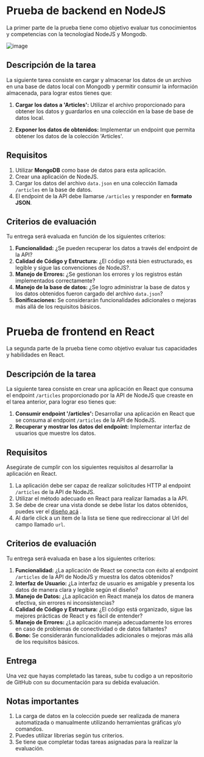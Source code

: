 # Prueba de backend en NodeJS

La primer parte de la prueba tiene como objetivo evaluar tus conocimientos y competencias con la tecnologíad NodeJS y Mongodb.

![image](https://github.com/user-attachments/assets/c7385f3f-7b8d-44d8-b4ff-449ac15c084a)


## Descripción de la tarea

La siguiente tarea consiste en cargar y almacenar los datos de un archivo en una base de datos local con Mongodb y permitir consumir la información almacenada, para lograr estos tienes que: 

1.  **Cargar los datos a 'Articles':** Utilizar el archivo proporcionado para obtener los datos y guardarlos en una colección en la base de base de datos local.

2.  **Exponer los datos de obtenidos:** Implementar un endpoint que permita obtener los datos de la colección 'Articles'.

## Requisitos

1. Utilizar **MongoDB** como base de datos para esta aplicación.
2. Crear una aplicación de NodeJS.
3. Cargar los datos del archivo `data.json` en una colección llamada `/articles` en la base de datos.
3. El endpoint de la API debe llamarse `/articles` y responder en **formato JSON**.

## Criterios de evaluación

Tu entrega será evaluada en función de los siguientes criterios:

1.  **Funcionalidad:** ¿Se pueden recuperar los datos a través del endpoint de la API?
2.  **Calidad de Código y Estructura:** ¿El código está bien estructurado, es legible y sigue las convenciones de NodeJS?. 
3.  **Manejo de Errores:** ¿Se gestionan los errores y los registros están implementados correctamente?
3.  **Manejo de la base de datos:** ¿Se logro administrar la base de datos y los datos obtenidos fueron cargado del archivo `data.json`?
4.  **Bonificaciones:** Se considerarán funcionalidades adicionales o mejoras más allá de los requisitos básicos.

# Prueba de frontend en React

La segunda parte de la prueba tiene como objetivo evaluar tus capacidades y habilidades en React.

## Descripción de la tarea
La siguiente tarea consiste en crear una aplicación en React que consuma el endpoint `/articles` proporcionado por la API de NodeJS que creaste en el tarea anterior, para lograr eso tienes que: 

1.  **Consumir endpoint '/articles':** Desarrollar una aplicación en React que se consuma al endpoint `/articles` de la API de NodeJS.
2.  **Recuperar y mostrar los datos del endpoint:** Implementar interfaz de usuarios que muestre los datos.

## Requisitos

Asegúrate de cumplir con los siguientes requisitos al desarrollar la aplicación en React. 

1. La aplicación debe ser capaz de realizar solicitudes HTTP al endpoint `/articles` de la API de NodeJS.
2. Utilizar el método adecuado en React para realizar llamadas a la API.
4. Se debe de crear una vista donde se debe listar los datos obtenidos, puedes ver el [diseño acá](https://www.figma.com/design/QsD5eTs7WIiM9XiMsOcD3C/Design-Flutter---React--Node?node-id=0-1&t=ADIVGG0xYt97fBFt-1) .
5. Al darle click a un item de la lista se tiene que redireccionar al Url del campo llamado `url`. 

## Criterios de evaluación

Tu entrega será evaluada en base a los siguientes criterios:

1.  **Funcionalidad:** ¿La aplicación de React se conecta con éxito al endpoint `/articles` de la API de NodeJS y muestra los datos obtenidos?
2.  **Interfaz de Usuario:** ¿La interfaz de usuario es amigable y presenta los datos de manera clara y legible según el diseño?
3.  **Manejo de Datos:** ¿La aplicación en React maneja los datos de manera efectiva, sin errores ni inconsistencias?
4.  **Calidad de Código y Estructura:** ¿El código está organizado, sigue las mejores prácticas de React y es fácil de entender?
5.  **Manejo de Errores:** ¿La aplicación maneja adecuadamente los errores en caso de problemas de conectividad o de datos faltantes?
6.  **Bono:** Se considerarán funcionalidades adicionales o mejoras más allá de los requisitos básicos.

## Entrega

Una vez que hayas completado las tareas, sube tu codigo a un repositorio de GitHub con su documentación para su debida evaluación.

## Notas importantes

1. La carga de datos en la colección puede ser realizada de manera automatizada o manualmente utilizando herramientas gráficas y/o comandos.
2. Puedes utilizar librerias según tus criterios. 
3. Se tiene que completar todas tareas asignadas para la realizar la evaluación.
